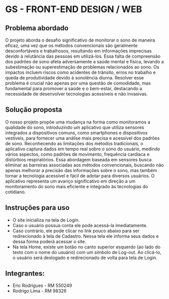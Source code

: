 # GS - FRONT-END DESIGN / WEB

## Problema abordado
O projeto aborda o desafio significativo de monitorar o sono de maneira eficaz, uma vez que os métodos convencionais são geralmente desconfortáveis e trabalhosos, resultando em informações imprecisas devido à relutância das pessoas em utilizá-los. Essa falta de compreensão dos padrões de sono afeta adversamente a saúde mental e física, levando a subestimação ou superestimação de problemas relacionados ao sono. Os impactos incluem riscos como acidentes de trânsito, erros no trabalho e queda de produtividade devido à sonolência diurna. Resolver esse problema é crucial não apenas por uma questão de comodidade, mas fundamental para promover a saúde e o bem-estar, destacando a necessidade de desenvolver tecnologias acessíveis e não invasivas.


## Solução proposta
O nosso projeto propõe uma mudança na forma como monitoramos a qualidade do sono, introduzindo um aplicativo que utiliza sensores integrados a dispositivos comuns, como smartphones e dispositivos vestíveis, para fornecer uma análise mais precisa e acessível dos padrões de sono. Reconhecendo as limitações dos métodos tradicionais, o aplicativo captura dados em tempo real sobre o sono do usuário, medindo vários aspectos, como padrões de movimento, frequência cardíaca e distúrbios respiratórios. Essa abordagem baseada em sensores busca eliminar as barreiras associadas aos métodos convencionais, buscando não apenas melhorar a precisão das informações sobre o sono, mas também tornar a tecnologia acessível e fácil de adotar para diversos usuários. O aplicativo representa um avanço significativo em direção a um monitoramento do sono mais eficiente e integrado às tecnologias do cotidiano.




## Instruções para uso
- O site inicializa na tela de Login.
- Caso o usuário possua conta ele pode acessá-la imediatamente.
- Caso contrário, ele pode clicar no link pouco abaixo para ser redirecionado à tela de Cadastro. Nessa tela ele informa seus dados e dessa forma poderá acessar o site.
- Na tela Home, existe um botão no canto superior esquerdo (ao lado do texto com o nome do usuário) com um símbolo de Log-out. Ao clicá-lo, o usuário será deslogado e redirecionado de volta para tela de Login.




## Integrantes:
- Eric Rodrigues - RM 550249
- Rodrigo Lima - RM 98326
